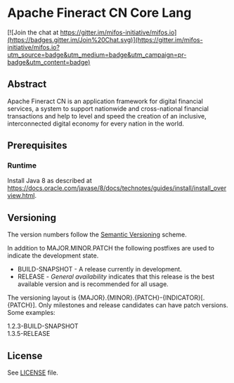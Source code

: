 # Apache Fineract CN Core Lang

[![Join the chat at https://gitter.im/mifos-initiative/mifos.io](https://badges.gitter.im/Join%20Chat.svg)](https://gitter.im/mifos-initiative/mifos.io?utm_source=badge&utm_medium=badge&utm_campaign=pr-badge&utm_content=badge)

## Abstract
Apache Fineract CN is an application framework for digital financial services, a system to support nationwide and cross-national financial transactions and help to level and speed the creation of an inclusive, interconnected digital economy for every nation in the world.

## Prerequisites
### Runtime
Install Java 8 as described at https://docs.oracle.com/javase/8/docs/technotes/guides/install/install_overview.html.

## Versioning
The version numbers follow the [Semantic Versioning](http://semver.org/) scheme.

In addition to MAJOR.MINOR.PATCH the following postfixes are used to indicate the development state.

* BUILD-SNAPSHOT - A release currently in development. 
* RELEASE - _General availability_ indicates that this release is the best available version and is recommended for all usage.

The versioning layout is {MAJOR}.{MINOR}.{PATCH}-{INDICATOR}[.{PATCH}]. Only milestones and release candidates can  have patch versions. Some examples:

1.2.3-BUILD-SNAPSHOT  
1.3.5-RELEASE 

## License
See [LICENSE](LICENSE) file.
